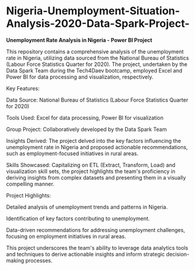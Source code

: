 # Nigeria-Unemployment-Situation-Analysis-2020-Data-Spark-Project-

**Unemployment Rate Analysis in Nigeria - Power BI Project**

This repository contains a comprehensive analysis of the unemployment rate in Nigeria, utilizing data sourced from the National Bureau of Statistics (Labour Force Statistics Quarter for 2020). The project, undertaken by the Data Spark Team during the Tech4Daev bootcamp, employed Excel and Power BI for data processing and visualization, respectively.

Key Features:

Data Source: National Bureau of Statistics (Labour Force Statistics Quarter for 2020)

Tools Used: Excel for data processing, Power BI for visualization

Group Project: Collaboratively developed by the Data Spark Team

Insights Derived: The project delved into the key factors influencing the unemployment rate in Nigeria and proposed actionable recommendations, such as employment-focused initiatives in rural areas.

Skills Showcased: Capitalizing on ETL (Extract, Transform, Load) and visualization skill sets, the project highlights the team's proficiency in deriving insights from complex datasets and presenting them in a visually compelling manner.

Project Highlights:

Detailed analysis of unemployment trends and patterns in Nigeria.

Identification of key factors contributing to unemployment.

Data-driven recommendations for addressing unemployment challenges, focusing on employment initiatives in rural areas.

This project underscores the team's ability to leverage data analytics tools and techniques to derive actionable insights and inform strategic decision-making processes.
